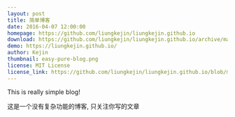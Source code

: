 ```yaml
---
layout: post
title: 简单博客
date: 2016-04-07 12:00:00
homepage: https://github.com/liungkejin/liungkejin.github.io
download: https://github.com/liungkejin/liungkejin.github.io/archive/master.zip
demo: https://liungkejin.github.io/
author: Kejin
thumbnail: easy-pure-blog.png
license: MIT License
license_link: https://github.com/liungkejin/liungkejin.github.io/blob/master/LICENSE.md
---
```


This is really simple blog!

这是一个没有复杂功能的博客, 只关注你写的文章
